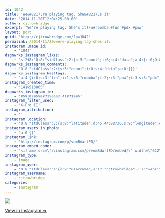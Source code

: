 ```yaml
---
id: 1042
title: 'We&#8217;re playing tag. She&#8217;s it'
date: '2014-11-20T12:04:25-08:00'
author: cjtrowbridge
excerpt: "We're playing tag. She's it!\n#roomba #fun #pdx #pnw"
layout: post
guid: 'http://cjtrowbridge.com/?p=1042'
permalink: /2014/11/20/were-playing-tag-shes-it/
instagram_image_id:
    - '1043'
dsgnwrks_instagram_likes:
    - 's:298:"O:8:"stdClass":2:{s:5:"count";i:6;s:4:"data";a:4:{i:0;O:8:"stdClass":4:{s:8:"username";s:7:"hilissa";s:15:"profile_picture";s:107:"https://igcdn-photos-b-a.akamaihd.net/hphotos-ak-xfa1/t51.2885-19/10948190_578085988993097_1937882705_a.jpg";s:2:"id";s:8:"41157155";s:9:"full_name";s:16:"liddo lissa ";'
dsgnwrks_instagram_comments:
    - 'O:8:"stdClass":2:{s:5:"count";i:0;s:4:"data";a:0:{}}'
dsgnwrks_instagram_hashtags:
    - 'a:4:{i:0;s:3:"fun";i:1;s:6:"roomba";i:2;s:3:"pnw";i:3;s:3:"pdx";}'
instagram_created_time:
    - '1416513865'
dsgnwrks_instagram_id:
    - '858102955087156163_41872995'
instagram_filter_used:
    - 'X-Pro II'
instagram_attribution:
    - ''
instagram_location:
    - 'O:8:"stdClass":2:{s:8:"latitude";d:45.44588736;s:9:"longitude";d:-122.62617242;}'
instagram_users_in_photo:
    - 'a:0:{}'
instagram_link:
    - 'http://instagram.com/p/vomBdartPD/'
instagram_embed_code:
    - "<iframe src=\"//instagram.com/p/vomBdartPD/embed/\" width=\"612\" height=\"710\" frameborder=\"0\" scrolling=\"no\" allowtransparency=\"true\"></iframe>\n"
instagram_type:
    - image
instagram_user:
    - 'O:8:"stdClass":6:{s:8:"username";s:12:"cjtrowbridge";s:7:"website";s:0:"";s:15:"profile_picture";s:103:"https://igcdn-photos-f-a.akamaihd.net/hphotos-ak-xpa1/t51.2885-19/925559_452430704897917_67836701_a.jpg";s:9:"full_name";s:13:"CJ Trowbridge";s:3:"bio";s:0:"";s:2:"id";s:8:"41872995";}'
instagram_username:
    - cjtrowbridge
categories:
    - Instagram
---
```


[![](http://blog.cjtrowbridge.com/wp-content/uploads/2014/11/10808819_814705728571735_632842691_n2.jpg)](http://instagram.com/p/vomBdartPD/)

[View in Instagram ⇒](http://instagram.com/p/vomBdartPD/)
